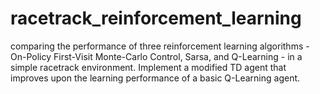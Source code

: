 # racetrack_reinforcement_learning
comparing the performance of three reinforcement learning algorithms - On-Policy First-Visit Monte-Carlo Control, Sarsa, and Q-Learning - in a simple racetrack environment. Implement a modified TD agent that improves upon the learning performance of a basic Q-Learning agent.
